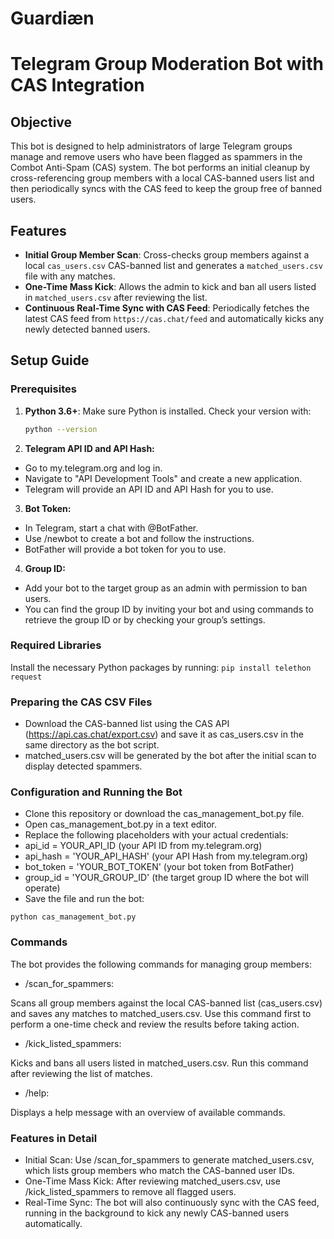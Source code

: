 # Guardiæn

# Telegram Group Moderation Bot with CAS Integration

## Objective
This bot is designed to help administrators of large Telegram groups manage and remove users who have been flagged as spammers in the Combot Anti-Spam (CAS) system. The bot performs an initial cleanup by cross-referencing group members with a local CAS-banned users list and then periodically syncs with the CAS feed to keep the group free of banned users.

## Features

- **Initial Group Member Scan**: Cross-checks group members against a local `cas_users.csv` CAS-banned list and generates a `matched_users.csv` file with any matches.
- **One-Time Mass Kick**: Allows the admin to kick and ban all users listed in `matched_users.csv` after reviewing the list.
- **Continuous Real-Time Sync with CAS Feed**: Periodically fetches the latest CAS feed from `https://cas.chat/feed` and automatically kicks any newly detected banned users.

## Setup Guide

### Prerequisites

1. **Python 3.6+**: Make sure Python is installed. Check your version with:
   ```bash
   python --version

2. **Telegram API ID and API Hash:**
- Go to my.telegram.org and log in.
- Navigate to "API Development Tools" and create a new application.
- Telegram will provide an API ID and API Hash for you to use.

3. **Bot Token:**

- In Telegram, start a chat with @BotFather.
- Use /newbot to create a bot and follow the instructions.
- BotFather will provide a bot token for you to use.

4. **Group ID:**

- Add your bot to the target group as an admin with permission to ban users.
- You can find the group ID by inviting your bot and using commands to retrieve the group ID or by checking your group’s settings.

### Required Libraries

Install the necessary Python packages by running:
```pip install telethon request```

### Preparing the CAS CSV Files 
- Download the CAS-banned list using the CAS API (https://api.cas.chat/export.csv) and save it as cas_users.csv in the same directory as the bot script.
- matched_users.csv will be generated by the bot after the initial scan to display detected spammers.
  
### Configuration and Running the Bot
- Clone this repository or download the cas_management_bot.py file.
- Open cas_management_bot.py in a text editor.
- Replace the following placeholders with your actual credentials:
- api_id = YOUR_API_ID (your API ID from my.telegram.org)
- api_hash = 'YOUR_API_HASH' (your API Hash from my.telegram.org)
- bot_token = 'YOUR_BOT_TOKEN' (your bot token from BotFather)
- group_id = 'YOUR_GROUP_ID' (the target group ID where the bot will operate)
- Save the file and run the bot:

```python cas_management_bot.py```

### Commands
The bot provides the following commands for managing group members:

- /scan_for_spammers:

Scans all group members against the local CAS-banned list (cas_users.csv) and saves any matches to matched_users.csv.
Use this command first to perform a one-time check and review the results before taking action.

- /kick_listed_spammers:

Kicks and bans all users listed in matched_users.csv. Run this command after reviewing the list of matches.

- /help:

Displays a help message with an overview of available commands.

### Features in Detail

- Initial Scan: Use /scan_for_spammers to generate matched_users.csv, which lists group members who match the CAS-banned user IDs.
- One-Time Mass Kick: After reviewing matched_users.csv, use /kick_listed_spammers to remove all flagged users.
- Real-Time Sync: The bot will also continuously sync with the CAS feed, running in the background to kick any newly CAS-banned users automatically.
